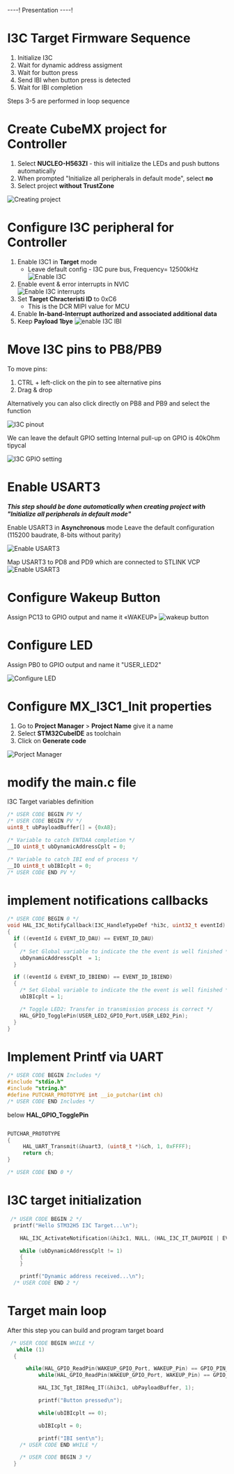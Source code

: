 ----!
Presentation
----!

# I3C Target Firmware Sequence

1. Initialize I3C
2. Wait for dynamic address assigment
3. Wait for button press
4. Send IBI when button press is detected
5. Wait for IBI completion

Steps 3-5 are performed in loop sequence


# Create CubeMX project for Controller 

1. Select **NUCLEO-H563ZI** - this will initialize the LEDs and push buttons automatically
2. When prompted "Initialize all peripherals in default mode", select **no**
3. Select project **without TrustZone**
	

![Creating project](./img/1.png)

# Configure I3C peripheral for Controller

1. Enable I3C1 in **Target** mode <br />
	* Leave default config - I3C pure bus, Frequency= 12500kHz
	![Enable I3C](./img/5.png)
2. Enable event & error interrupts in NVIC <br />
	![Enable I3C interrupts](./img/2_i3c_nvic.png)
3. Set **Target Chracteristi ID** to 0xC6
	- This is the DCR MIPI value for MCU
4. Enable **In-band-Interrupt authorized and associated additional data**
5. Keep **Payload 1bye**
	![enable I3C IBI](./img/6.png)
# Move I3C pins to PB8/PB9

To move pins:
1. CTRL + left-click on the pin to see alternative pins
2. Drag & drop

Alternatively you can also click directly on PB8 and PB9 and select the function

![I3C pinout](./img/2.png)

We can leave the default GPIO setting
Internal pull-up on GPIO is 40kOhm tipycal

![I3C GPIO setting](./img/2_i3c_gpio_settings.png)

# Enable USART3

_**This step should be done automatically when creating project with "Initialize all peripherals in default mode"**_

Enable USART3 in **Asynchronous** mode
Leave the default configuration (115200 baudrate, 8-bits without parity)

![Enable USART3](./img/2_usart3_enable.png)

Map USART3 to PD8 and PD9 which are connected to STLINK VCP
![Enable USART3](./img/7.png)

# Configure Wakeup Button
Assign PC13 to GPIO output and name it «WAKEUP»
![wakeup button](./img/8.png)

# Configure LED
Assign PB0 to GPIO output and name it "USER_LED2"

![Configure LED](./img/4.png)
	
# Configure MX_I3C1_Init properties

1. Go to **Project Manager** > **Project Name** give it a name
2. Select **STM32CubeIDE** as toolchain
3. Click on **Generate code**

![Porject Manager](./img/3_1.png)

# modify the main.c file

I3C Target variables definition

```c
/* USER CODE BEGIN PV */
/* USER CODE BEGIN PV */
uint8_t ubPayloadBuffer[] = {0xAB};

/* Variable to catch ENTDAA completion */
__IO uint8_t ubDynamicAddressCplt = 0;

/* Variable to catch IBI end of process */
__IO uint8_t ubIBIcplt = 0;
/* USER CODE END PV */
```

# implement notifications callbacks
```c
/* USER CODE BEGIN 0 */
void HAL_I3C_NotifyCallback(I3C_HandleTypeDef *hi3c, uint32_t eventId)
{
  if ((eventId & EVENT_ID_DAU) == EVENT_ID_DAU)
  {
    /* Set Global variable to indicate the the event is well finished */
    ubDynamicAddressCplt  = 1;
  }

  if ((eventId & EVENT_ID_IBIEND) == EVENT_ID_IBIEND)
  {
    /* Set Global variable to indicate the the event is well finished */
    ubIBIcplt = 1;

    /* Toggle LED2: Transfer in transmission process is correct */
    HAL_GPIO_TogglePin(USER_LED2_GPIO_Port,USER_LED2_Pin);
  }
}
```

# Implement Printf via UART
```c
/* USER CODE BEGIN Includes */
#include "stdio.h"
#include "string.h"
#define PUTCHAR_PROTOTYPE int __io_putchar(int ch)
/* USER CODE END Includes */
```

below **HAL_GPIO_TogglePin**

```c

PUTCHAR_PROTOTYPE
{
	 HAL_UART_Transmit(&huart3, (uint8_t *)&ch, 1, 0xFFFF);
	 return ch;
}

/* USER CODE END 0 */

```

# I3C target initialization
```c
 /* USER CODE BEGIN 2 */
  printf("Hello STM32H5 I3C Target...\n");

    HAL_I3C_ActivateNotification(&hi3c1, NULL, (HAL_I3C_IT_DAUPDIE | EVENT_ID_IBIEND));

    while (ubDynamicAddressCplt != 1)
    {
    }

    printf("Dynamic address received...\n");
  /* USER CODE END 2 */

```

# Target main loop
After this step you can build and program target board

```c
 /* USER CODE BEGIN WHILE */
   while (1)
  {

	  while(HAL_GPIO_ReadPin(WAKEUP_GPIO_Port, WAKEUP_Pin) == GPIO_PIN_SET);
	      while(HAL_GPIO_ReadPin(WAKEUP_GPIO_Port, WAKEUP_Pin) == GPIO_PIN_RESET);

	      HAL_I3C_Tgt_IBIReq_IT(&hi3c1, ubPayloadBuffer, 1);

	      printf("Button pressed\n");

	      while(ubIBIcplt == 0);

	      ubIBIcplt = 0;

	      printf("IBI sent\n");
    /* USER CODE END WHILE */

    /* USER CODE BEGIN 3 */
  }

```



